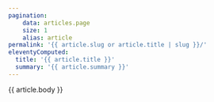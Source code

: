 ```yaml
---
pagination:
    data: articles.page
    size: 1
    alias: article
permalink: '{{ article.slug or article.title | slug }}/'
eleventyComputed:
  title: '{{ article.title }}'
  summary: '{{ article.summary }}'
---
```


{{ article.body }}
